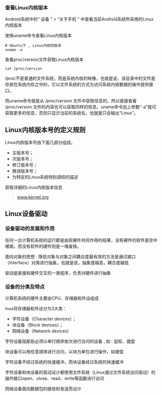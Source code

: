 
### 查看Linux内核版本

Android系统中的“ 设备 ” > “关于手机 ” 中查看当前Android系统所采用的Linux内核版本  



使用uname命令查看Linux内核版本  

```shell
# Ubuntu下 , Linux内核的版本
uname -a
```



查看proc/version文件获取Linux内核版本  

```shell
cat /proc/version
```

/proc不是普通的文件系统，而是系统内核的映像，也就是说，该目录中的文件是存放在系统内存之中的，它以文件系统的方式为访问系统内核数据的操作提供接口。

而uname命令就是从 /proc/version 文件中获取信息的，所以直接查看 /proc/version 文件的内容也可以获取同样的信息。uname命令加上参数“-a”就可获取更多的信息，否则只显示当前的系统名，也就是只会输出“Linux”。  



## Linux内核版本号的定义规则  



Linux内核版本号由下面几部分组成。

*   主版本号；
*   次版本号；
*   修订版本号；
*   微调版本号；
*   为特定的Linux系统特别调校的描述  

获取详细的Linux内核版本信息  

>   www.kernel.org





## Linux设备驱动  



### 设备驱动的发展和作用  

任何一台计算机系统的运行都是由软硬件共同作用的结果，没有硬件的软件是空中楼阁，而没有软件的硬件则是一堆废铁。  

面向对象的思想 : 降低对象与对象之间耦合度最有效的方法是通过接口（Interface）对类进行抽象，也就是说，抽象度越高，耦合度越低  

驱动是直接和硬件交互的一类程序，负责对硬件进行抽象  



### 设备的分类及特点  

计算机系统的硬件主要由CPU、存储器和外设组成  

inux将存储器和外设分为3大类：

*   字符设备（Character devices）；
*   块设备（Block devices）；
*   网络设备（Network devices）  

字符设备指那些必须以串行顺序依次进行访问的设备  , 如 : 鼠标、键盘  

块设备可以用任意顺序进行访问，以块为单位进行操作，如硬盘  

字符设备不经过系统的快速缓冲，而块设备经过系统的快速缓冲  

字符设备和块设备的驱动设计都使用文件系统（Linux通过文件系统访问驱动）的操作接口open、close、read、write等函数进行访问  

网络设备面向数据包的接收和发送而设计  







